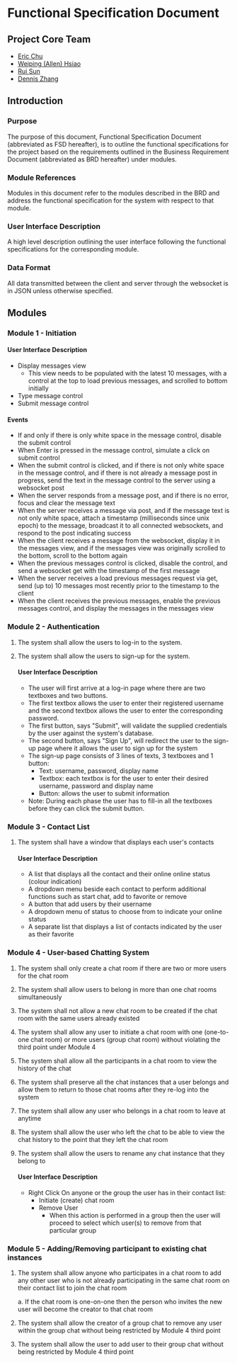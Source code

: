 # Functional Specification Document

## Project Core Team
* [Eric Chu](https://github.com/ericchu94)
* [Weiping (Allen) Hsiao](https://github.com/allenh)
* [Rui Sun](https://github.com/r29sun)
* [Dennis Zhang](https://github.com/FlipEnergy)

## Introduction

### Purpose
The purpose of this document, Functional Specification Document (abbreviated as FSD hereafter), is to outline the functional specifications for the project based on the requirements outlined in the Business Requirement Document (abbreviated as BRD hereafter) under modules.

### Module References
Modules in this document refer to the modules described in the BRD and address the functional specification for the system with respect to that module.

### User Interface Description
A high level description outlining the user interface following the functional specifications for the corresponding module.

### Data Format
All data transmitted between the client and server through the websocket is in JSON unless otherwise specified.

## Modules
### Module 1 - Initiation
#### User Interface Description
* Display messages view
  * This view needs to be populated with the latest 10 messages, with a control at the top to load previous messages, and scrolled to bottom initially
* Type message control
* Submit message control

#### Events
* If and only if there is only white space in the message control, disable the submit control
* When Enter is pressed in the message control, simulate a click on submit control
* When the submit control is clicked, and if there is not only white space in the message control, and if there is not already a message post in progress, send the text in the message control to the server using a websocket post
* When the server responds from a message post, and if there is no error, focus and clear the message text
* When the server receives a message via post, and if the message text is not only white space, attach a timestamp (milliseconds since unix epoch) to the message, broadcast it to all connected websockets, and respond to the post indicating success
* When the client receives a message from the websocket, display it in the messages view, and if the messages view was originally scrolled to the bottom, scroll to the bottom again
* When the previous messages control is clicked, disable the control, and send a websocket get with the timestamp of the first message
* When the server receives a load previous messages request via get, send (up to) 10 messages most recently prior to the timestamp to the client
* When the client receives the previous messages, enable the previous messages control, and display the messages in the messages view

### Module 2 - Authentication
1. The system shall allow the users to log-in to the system.
2. The system shall allow the users to sign-up for the system.

	#### User Interface Description
	* The user will first arrive at a log-in page where there are two textboxes and two buttons.
	* The first textbox allows the user to enter their registered username and the second textbox allows the user to enter the corresponding password.
	* The first button, says "Submit", will validate the supplied credentials by the user against the system's database.
	* The second button, says "Sign Up", will redirect the user to the sign-up page where it allows the user to sign up for the system
	* The sign-up page consists of 3 lines of texts, 3 textboxes and 1 button:
		*  Text: username, password, display name
		*  Textbox: each textbox is for the user to enter their desired username, password and display name
		*  Button: allows the user to submit information
	*  Note: During each phase the user has to fill-in all the textboxes before they can click the submit button.

### Module 3 - Contact List
1. The system shall have a window that displays each user's contacts

	#### User Interface Description
	* A list that displays all the contact and their online online status (colour indication)
	* A dropdown menu beside each contact to perform additional functions such as start chat, add to favorite or remove
	* A button that add users by their username
	* A dropdown menu of status to choose from to indicate your online status
	* A separate list that displays a list of contacts indicated by the user as their favorite

### Module 4 - User-based Chatting System
1. The system shall only create a chat room if there are two or more users for the chat room
2. The system shall allow users to belong in more than one chat rooms simultaneously
3. The system shall not allow a new chat room to be created if the chat room with the same users already existed
4. The system shall allow any user to initiate a chat room with one (one-to-one chat room) or more users (group chat room) without violating the third point under Module 4
5. The system shall allow all the participants in a chat room to view the history of the chat
6. The system shall preserve all the chat instances that a user belongs and allow them to return to those chat rooms after they re-log into the system
7. The system shall allow any user who belongs in a chat room to leave at anytime
8. The system shall allow the user who left the chat to be able to view the chat history to the point that they left the chat room
9. The system shall allow the users to rename any chat instance that they belong to

	#### User Interface Description
	* Right Click On anyone or the group the user has in their contact list:
		* Initiate (create) chat room
		* Remove User
			* When this action is performed in a group then the user will proceed to select which user(s) to remove from that particular group

### Module 5 - Adding/Removing participant to existing chat instances
1. The system shall allow anyone who participates in a chat room to add any other user who is not already participating in the same chat room on their contact list to join the chat room

	a.  If the chat room is one-on-one then the person who invites the new user will become the creator to that chat room
2. The system shall allow the creator of a group chat to remove any user within the group chat without being restricted by Module 4 third point
3. The system shall allow the user to add user to their group chat without being restricted by Module 4 third point
